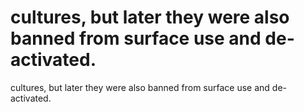 # cultures, but later they were also banned from surface use and de-activated.

cultures, but later they were also banned from surface use and de-activated.